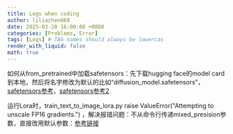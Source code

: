 ```yaml
---
title: Logs when coding
author: liliazhen669
date: 2025-03-20 16:00:00 +0800
categories: [Problems, Error]
tags: [Logs] # TAG names should always be lowercas
render_with_liquid: false
math: true
---
```


如何从from_pretrained中加载safetensors：先下载hugging face的model card到本地，然后将名字修改为默认的比如“diffusion_model.safetensors”，[safetensors参考](https://github.com/OpenDocCN/huggingface-doc-zh/blob/master/docs/dfsr_0.26/dfsr026_019.md)，[safetensors参考2](https://huggingface.co/docs/diffusers/main/using-diffusers/using_safetensors)

运行Lora时，train_text_to_image_lora.py raise ValueError("Attempting to unscale FP16 gradients.") ，解决报错问题：不从命令行传递mixed_presision参数，直接改用默认参数：[参考链接](https://github.com/huggingface/diffusers/issues/6363)


